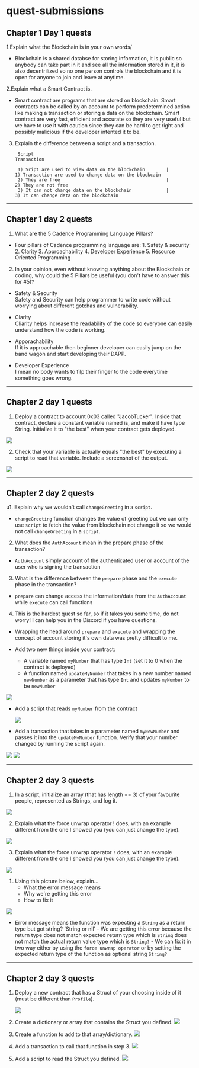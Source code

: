 # quest-submissions

## Chapter 1 Day 1 quests

1.Explain what the Blockchain is in your own words/

- Blockchain is a shared databse for storing information, it is public so anybody can take part in it and see all the information stored in it, it is also decentrilized so no one person controls the blockchain and it is open for anyone to join and leave at anytime.

2.Explain what a Smart Contract is.

-  Smart contract are programs that are stored on blockchain. Smart contracts can be called by an account to perform predetermined action like making a transaction or storing a data on the blockchain. Smart contract are very fast, efficient and accurate so they are very useful but we have to use it with caution since they can be hard to get right and possibly malicious if the developer intented it to be.


3. Explain the difference between a script and a transaction.

        Script                                                                                Transaction
        
        1) Sript are used to view data on the blockchain        |                1) Transaction are used to change data on the blockcain
        2) They are free                                        |                2) They are not free
        3) It can not change data on the blockchain             |                 3) It can change data on the blockchain
        
        
<hr/>

## Chapter 1 day 2 quests

1. What are the 5 Cadence Programming Language Pillars?

- Four pillars of Cadence programming language are:
        1. Safety & security
        2. Clarity
        3. Approachability
        4. Developer Experience
        5. Resource Oriented Programming
  
2. In your opinion, even without knowing anything about the Blockchain or coding, why could the 5 Pillars be useful (you don't have to answer this for #5)?

- Safety & Security
       <br/> Safety and Security can help programmer to write code without worrying about different gotchas and vulnerability.
        
- Clarity
       <br/> Cliarity helps increase the readability of the code so everyone can easily understand how the code is working.
        
- Apporachability
       <br/> If it is approachable then beginner developer can easily jump on the band wagon and start developing their DAPP.

- Developer Experience
        <br/>I mean no body wants to filp their finger to the code everytime something goes wrong.

<hr/>

## Chapter 2 day 1 quests

1. Deploy a contract to account 0x03 called "JacobTucker". Inside that contract, declare a constant variable  named is, and make it have type String. Initialize it to "the best" when your contract gets deployed.

<img src='./Images/JacobTucker Contract.png'/>

2. Check that your variable is actually equals "the best" by executing a script to read that variable. Include a screenshot of the output.

<img src='./Images/JacobTucker Execution.png'/>

<hr/>

## Chapter 2 day 2 quests

u1. Explain why we wouldn't call `changeGreeting` in a `script`.

- `changeGreeting` function changes the value of greeting but we can only use `script` to fetch the value from blockchain not change it so we would not call `changeGreeting` in a `script`.

2. What does the `AuthAccount` mean in the prepare phase of the transaction?
  
- `AuthAccount` simply account of the authenticated user or account of the user who is signing the transaction

3. What is the difference between the `prepare` phase and the `execute` phase in the transaction?

- `prepare` can change access the information/data from the `AuthAccount` while `execute` can call functions

4. This is the hardest quest so far, so if it takes you some time, do not worry! I can help you in the Discord if you have questions.

- Wrapping the head around `prepare` and `execute` and wrapping the concept of account storing it's own data was pretty difficult to me.

- Add two new things inside your contract:
    - A variable named `myNumber` that has type `Int` (set it to 0 when the contract is deployed)
    - A function named `updateMyNumber` that takes in a new number named `newNumber` as a parameter that has type `Int` and updates `myNumber` to be `newNumber`

<img src ='/Images/myNumber.png'/>

- Add a script that reads `myNumber` from the contract
  
  <img src='/Images/myNumberScript.png'/>

- Add a transaction that takes in a parameter named `myNewNumber` and passes it into the `updateMyNumber` function. Verify that your number changed by running the script again.

<img src='./Images/myNumberTransaction.png'/>
<img src='./Images/myNumberScript2.png'>

<hr/>

## Chapter 2 day 3 quests

1. In a script, initialize an array (that has length == 3) of your favourite people, represented as Strings, and log it.
   
<img src ="./Images/Array3.png"/>

2. Explain what the force unwrap operator ! does, with an example different from the one I showed you (you can just change the type).

<img src="./Images/forceUnwrapOperator.png"/>

3. Explain what the force unwrap operator `!` does, with an example different from the one I showed you (you can just change the type).

<img src="./Images/forceUnwrapOperator.png"/>

1. Using this picture below, explain...
    - What the error message means
    - Why we're getting this error
    - How to fix it

<img src="./Images/wrongcode.png"/>

   - Error message means the function was expecting a `String` as a return type but got string? 'String or nil'
    - We are getting this error because the return type does not match expected return type which is `String` does not match the actual return value type which is `String?`
    - We can fix it in two way either by using the `force unwrap operator` or by setting the expected return type of the function as optional string `String?`

<hr/>

## Chapter 2 day 3 quests

1. Deploy a new contract that has a Struct of your choosing inside of it (must be different than `Profile`).
   
   <img src="./Images/StructInitialize.png"/>

2. Create a dictionary or array that contains the Struct you defined. 
       <img src="./Images/StructInitialize.png"/>

3. Create a function to add to that array/dictionary.
        <img src="./Images/AddToStruct.png"/>


4. Add a transaction to call that function in step 3.
        <img src="./Images/TransactionToAddInStruct.png"/>

5. Add a script to read the Struct you defined.
        <img src="./Images/ScriptToGetStructData.png"/>